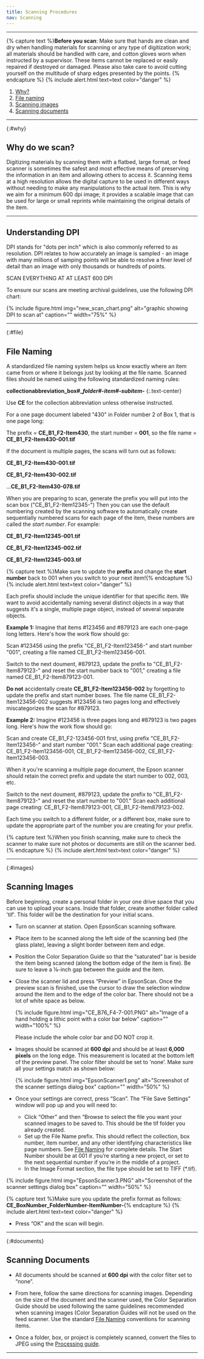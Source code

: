 ```yaml
---
title: Scanning Procedures
nav: Scanning
---
```


-------------------

{% capture text %}**Before you scan**:
Make sure that hands are clean and dry when handling materials for scanning or any type of digitization work; all materials should be handled with care, and cotton gloves worn when instructed by a supervisor. These items cannot be replaced or easily repaired if destroyed or damaged. Please also take care to avoid cutting yourself on the multitude of sharp edges presented by the points. {% endcapture %}
{% include alert.html text=text color="danger" %}

1. [Why?](#why)
2. [File naming](#file)
3. [Scanning images](#images)
4. [Scanning documents](#documents)

-----------

{:#why}
## Why do we scan?

Digitizing materials by scanning them with a flatbed, large format, or feed scanner is sometimes the safest and most effective means of preserving the information in an item and allowing others to access it. Scanning items at a high resolution allows the digital capture to be used in different ways without needing to make any manipulations to the actual item. This is why we aim for a minimum 600 dpi image; it provides a scalable image that can be used for large or small reprints while maintaining the original details of the item.

-----------

## Understanding DPI

DPI stands for "dots per inch" which is also commonly referred to as resolution. DPI relates to how accurately an image is sampled - an image with many millions of samping points will be able to resolve a finer level of detail than an image with only thousands or hundreds of points.

SCAN EVERYTHING AT AT LEAST 600 DPI

To ensure our scans are meeting archival guidelines, use the following DPI chart:

{% include figure.html img="new_scan_chart.png" alt="graphic showing DPI to scan at" caption="" width="75%" %}

-----------

{:#file}
## File Naming

A standardized file naming system helps us know exactly where an item came from or where it belongs just by looking at the file name. Scanned files should be named using the following standardized naming rules:

**collectionabbreviation_box#__folder#-item#-subitem_-**
{:.text-center}

Use **CE** for the collection abbreviation unless otherwise instructed.

For a one page document labeled "430" in Folder number 2 of Box 1, that is one page long:

The prefix = **CE_B1_F2-Item430**, the start number = **001**, so the file name = **CE_B1_F2-Item430-001.tif**

If the document is multiple pages, the scans will turn out as follows:

**CE_B1_F2-Item430-001.tif**

**CE_B1_F2-Item430-002.tif**

...**CE_B1_F2-Item430-078.tif**

When you are preparing to scan, generate the prefix you will put into the scan box ("CE_B1_F2-Item12345-") Then you can use the default numbering created by the scanning software to automatically create sequentially numbered scans for each page of the item, these numbers are called the *start number*. For example:

**CE_B1_F2-Item12345-001.tif**

**CE_B1_F2-Item12345-002.tif**

**CE_B1_F2-Item12345-003.tif**

{% capture text %}Make sure to update the **prefix** and change the **start number** back to 001 when you switch to your next item!{% endcapture %}
{% include alert.html text=text color="danger" %} 

Each prefix should include the unique identifier for that specific item. We want to avoid accidentally naming several distinct objects in a way that suggests it's a single, multiple page object, instead of several separate objects. 

**Example 1:** Imagine that items #123456 and #879123 are each one-page long letters. Here's how the work flow should go:

Scan #123456 using the prefix "CE_B1_F2-Item123456-" and start number "001", creating a file named CE_B1_F2-Item123456-001.

Switch to the next doument, #879123, update the prefix to "CE_B1_F2-Item879123-" and reset the start number back to "001," creating a file named CE_B1_F2-Item879123-001.

**Do not** accidentally create **CE_B1_F2-Item123456-002** by forgetting to update the prefix and start number boxes. The file name CE_B1_F2-Item123456-002 suggests #123456 is two pages long and effectively miscategorizes the scan for #879123.

**Example 2:** Imagine #123456 is three pages long and #879123 is two pages long. Here's how the work flow should go:

Scan and create CE_B1_F2-123456-001 first, using prefix "CE_B1_F2-Item123456-" and start number "001." 
Scan each additional page creating: 
CE_B1_F2-Item123456-001, 
CE_B1_F2-Item123456-002, 
CE_B1_F2-Item123456-003.  

When it you're scanning a multiple page document, the Epson scanner should retain the correct prefix and update the start number to 002, 003, etc.

Switch to the next doument, #879123, update the prefix to "CE_B1_F2-Item879123-" and reset the start number to "001." Scan each additional page creating: 
CE_B1_F2-Item879123-001, 
CE_B1_F2-Item879123-002.

Each time you switch to a different folder, or a different box, make sure to update the appropriate part of the number you are creating for your prefix.

{% capture text %}When you finish scanning, make sure to check the scanner to make sure not photos or documents are still on the scanner bed.{% endcapture %}
{% include alert.html text=text color="danger" %}

------------

{:#images}
## Scanning Images

Before beginning, create a personal folder in your one drive space that you can use to upload your scans. Inside that folder, create another folder called 'tif'. This folder will be the destination for your initial scans.

- Turn on scanner at station. Open EpsonScan scanning software. 

- Place item to be scanned along the left side of the scanning bed (the glass plate), leaving a slight border between item and edge. 

- Position the Color Separation Guide so that the “saturated” bar is beside the item being scanned (along the bottom edge of the item is fine). Be sure to leave a ⅛-inch gap between the guide and the item.

- Close the scanner lid and press “Preview” in EpsonScan. Once the preview scan is finished, use the cursor to draw the selection window around the item and to the edge of the color bar. There should not be a lot of white space as below.

    {% include figure.html img="CE_B76_F4-7-001.PNG" alt="Image of a hand holding a lithic point with a color bar below" caption="" width="100%" %}
    
    Please include the whole color bar and DO NOT crop it. 
    
- Images should be scanned at **600 dpi** and should be at least **6,000 pixels** on the long edge. This measurement is located at the bottom left of the preview panel. The color filter should be set to ‘none’. Make sure all your settings match as shown below:

    {% include figure.html img="EpsonScanner1.png" alt="Screenshot of the scanner settings dialog box" caption="" width="50%" %}

- Once your settings are correct, press “Scan”. The “File Save Settings” window will pop up and you will need to:
    - Click “Other” and then “Browse to select the file you want your scanned images to be saved to. This should be the tif folder you already created.
    - Set up the File Name prefix. This should reflect the collection, box number, item number, and any other identifying characteristics like page numbers. See [File Naming](https://uidaholib.github.io/dds-student-workflow/content/1-scanning.html#file) for complete details. The Start Number should be at 001 if you’re starting a new project, or set to the next sequential number if you’re in the middle of a project. 
    - In the Image Format section, the file type should be set to TIFF (*.tif).

{% include figure.html img="EpsonScanner3.PNG" alt="Screenshot of the scanner settings dialog box" caption="" width="50%" %}

{% capture text %}Make sure you update the prefix format as follows: **CE_BoxNumber_FolderNumber-ItemNumber-**{% endcapture %}
{% include alert.html text=text color="danger" %}

- Press “OK” and the scan will begin. 

-------------

{:#documents}
## Scanning Documents

- All documents should be scanned at **600 dpi** with the color filter set to “none”. 

- From here, follow the same directions for scanning images. Depending on the size of the document and the scanner used, the Color Separation Guide should be used following the same guidelines recommended when scanning images (Color Separation Guides will not be used on the feed scanner. Use the standard [File Naming](https://awbla.github.io/awbla-student-workflow/content/1-scanning.html#file) conventions for scanning items.

- Once a folder, box, or project is completely scanned, convert the files to JPEG using the [Processing guide](https://awbla.github.io/awbla-student-workflow/content/4-processing.html). 

--------------

